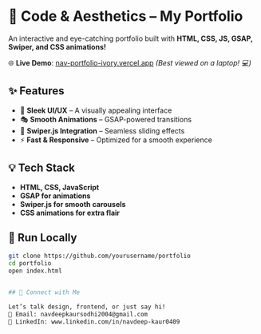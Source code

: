 # 🚀 Code & Aesthetics – My Portfolio  

An interactive and eye-catching portfolio built with **HTML, CSS, JS, GSAP, Swiper, and CSS animations!**  

🌐 **Live Demo**: [nav-portfolio-ivory.vercel.app](https://nav-portfolio-ivory.vercel.app) *(Best viewed on a laptop! 💻)*  

## ✨ Features  
- 🎨 **Sleek UI/UX** – A visually appealing interface  
- 🎭 **Smooth Animations** – GSAP-powered transitions  
- 📱 **Swiper.js Integration** – Seamless sliding effects  
- ⚡ **Fast & Responsive** – Optimized for a smooth experience  

## 💡 Tech Stack  
- **HTML, CSS, JavaScript**  
- **GSAP for animations**  
- **Swiper.js for smooth carousels**  
- **CSS animations for extra flair**  

## 🚀 Run Locally  
```bash
git clone https://github.com/yourusername/portfolio
cd portfolio
open index.html


## 🤝 Connect with Me

Let’s talk design, frontend, or just say hi!
📧 Email: navdeepkaursodhi2004@gmail.com
🔗 LinkedIn: www.linkedin.com/in/navdeep-kaur0409
